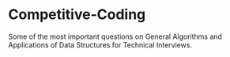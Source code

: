 # Competitive-Coding
Some of the most important questions on General Algorithms and Applications of Data Structures for Technical Interviews.
